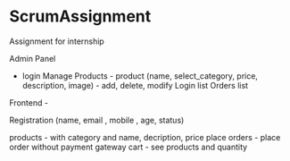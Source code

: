 # ScrumAssignment
Assignment for internship

Admin Panel

 - login
Manage Products -   product (name, select_category, price, description, image) - add, delete, modify
Login list
Orders list

 Frontend - 
 
 Registration  (name, email , mobile , age, status) 

 products  - with category and name, decription, price
 place orders - place order without payment gateway
 cart - see products and quantity
